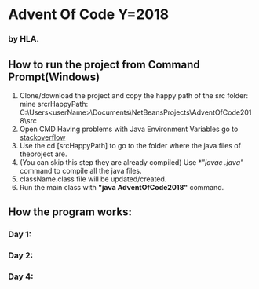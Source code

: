 # Advent Of Code Y=2018
### by HLA.

## How to run the project from Command Prompt(Windows)
1. Clone/download the project and copy the happy path of the src folder:
    mine srcrHappyPath: C:\Users\<userName>\Documents\NetBeansProjects\AdventOfCode2018\src
2. Open CMD
    Having problems with Java Environment Variables go to [stackoverflow](https://stackoverflow.com/questions/7709041/javac-is-not-recognized-as-an-internal-or-external-command-operable-program-or)
3. Use the cd [srcHappyPath] to go to the folder where the java files of theproject are.
4. (You can skip this step they are already compiled)
    Use **"javac *.java"** command to compile all the java files.
5. className.class file will be updated/created.
6. Run the main class with **"java AdventOfCode2018"** command.


## How the program works:

### Day 1:

### Day 2:

### Day 4:
